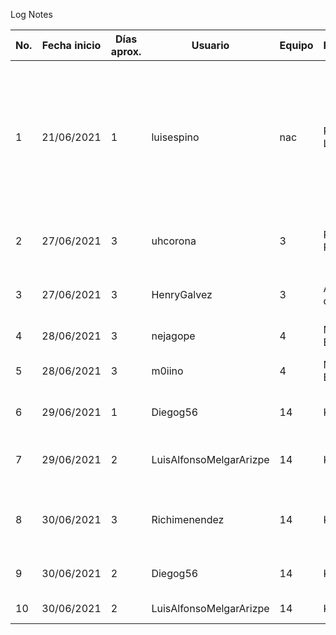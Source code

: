 Log Notes

|No.|Fecha inicio|Días aprox.|Usuario|Equipo|Funcionalidad|Detalle|Estado|Fecha fin|
|-|-|-|-|-|-|-|-|-|
|1|21/06/2021|1|luisespino|nac|Regresión Lineal|Regresión lineal con mínimos cuadrados, desarrollo básico, puede mejorarse e incluir otros tipos del modelo lineal.|Finalizado|21/06/2021|
|2|27/06/2021|3|uhcorona|3|Regresión Polinomial|Regresión polinómica, desarrollo básico|En desarrollo|En desarrollo|
|3|27/06/2021|3|HenryGalvez|3|Árboles de decisión|Árboles de decisión, desarrollo básico|En desarrollo|En desarrollo|
|4|28/06/2021|3|nejagope|4|Método de Bayes|Análisis del problema|En desarrollo|En desarrollo|
|5|28/06/2021|3|m0iino|4|Método de Bayes|Codificación del algoritmo|En desarrollo|En desarrollo|
|6|29/06/2021|1|Diegog56|14|K-Means|Analisis y diseño del algoritmo|Terminado|29/06/2021|
|7|29/06/2021|2|LuisAlfonsoMelgarArizpe|14|K-Means|Codificacion del algoritmo lineal|En desarrollo|En desarrollo|
|8|30/06/2021|3|Richimenendez|14|K-Means|Codificacion del algoritmo lineal y pruebas|En desarrollo|En desarrollo|
|9|30/06/2021|2|Diegog56|14|K-Means|Analisis y diseño del algoritmo|En desarrollo|En desarrollo|
|10|30/06/2021|2|LuisAlfonsoMelgarArizpe|14|K-Means|Codificacion de pruebas|En desarrollo|En desarrollo|
